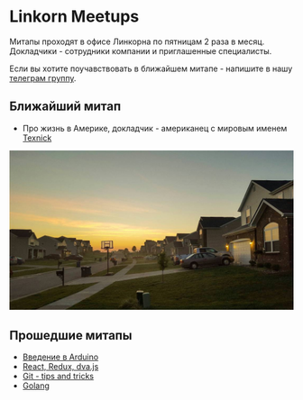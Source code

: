# Linkorn Meetups

Митапы проходят в офисе Линкорна по пятницам 2 раза в месяц. Докладчики - сотрудники компании и приглашенные специалисты.

Если вы хотите поучавствовать в ближайшем митапе - напишите в нашу [телеграм группу](https://t.me/joinchat/AAAAAAtTAY8TmH-KfpsuOA).

## Ближайший митап

* Про жизнь в Америке, докладчик - американец с мировым именем [Texnick](https://www.instagram.com/texnick/)

![Утро в Америке](img/america.jpg)

## Прошедшие митапы

* [Введение в Arduino](26-05-2017/README.md)
* [React, Redux, dva.js](15-05-2017/README.md)
* [Git - tips and tricks](28-04-2017/README.md)
* [Golang](14-04-2017/README.md)
